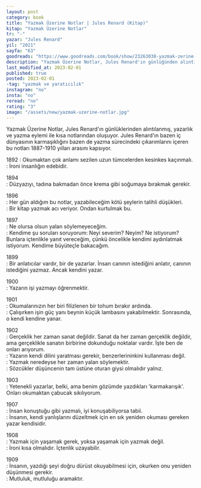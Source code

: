 ```yaml
---
layout: post
category: book
title: "Yazmak Üzerine Notlar | Jules Renard (Kitap)"
kitap: "Yazmak Üzerine Notlar"
tr: "-"
yazar: "Jules Renard"
yil: "2021"
sayfa: "63"
goodreads: "https://www.goodreads.com/book/show/23263038-yazmak-zerine-notlar"
description: "Yazmak Üzerine Notlar, Jules Renard'ın günlüğünden alıntılanmış, yazarlık ve yazma eylemi ile kısa notlarından oluşuyor."
last_modified_at: 2023-02-01
published: true
posted: 2023-02-01
-tag: "yazmak ve yaratıcılık"
instagram: "no"
insta: "no"
reread: "no"
rating: "3"
image: "/assets/new/yazmak-uzerine-notlar.jpg"
---
```


Yazmak Üzerine Notlar, Jules Renard'ın günlüklerinden alıntılanmış, yazarlık ve yazma eylemi ile kısa notlarından oluşuyor. Jules Renard'ın bazen iç dünyasının karmaşıklığını bazen de yazma sürecindeki çıkarımlarını içeren bu notları 1887-1910 yılları arasını kapsıyor.

1892
: Okumaktan çok anlamı sezilen uzun tümcelerden kesinkes kaçınmalı.  
: İroni insanlığın edebidir.

1894  
: Düzyazıyı, tadına bakmadan önce krema gibi soğumaya bırakmak gerekir.

1896  
: Her gün aldığım bu notlar, yazabileceğim kötü şeylerin talihli düşükleri.  
: Bir kitap yazmak acı veriyor. Ondan kurtulmak bu.

1897  
: Ne olursa olsun yalan söylemeyeceğim.  
: Kendime şu soruları soruyorum: Neyi severim? Neyim? Ne istiyorum? Bunlara içtenlikle yanıt vereceğim, çünkü öncelikle kendimi aydınlatmak istiyorum. Kendime büyüteçle bakacağım.

1899  
: Bir anlatıcılar vardır, bir de yazarlar. İnsan canının istediğini anlatır, canının istediğini yazmaz. Ancak kendini yazar.

1900  
: Yazarın işi yazmayı öğrenmektir.

1901  
: Okumalarınızın her biri filizlenen bir tohum bırakır ardında.  
: Çalışırken işin güç yanı beynin küçük lambasını yakabilmektir. Sonrasında, o kendi kendine yanar.  

1902  
: Gerçeklik her zaman sanat değildir. Sanat da her zaman gerçeklik değildir, ama gerçeklikle sanatın birbirine dokunduğu noktalar vardır. İşte ben de onları arıyorum.  
: Yazarın kendi dilini yaratması gerekir, benzerlerininkini kullanması değil.  
: Yazmak neredeyse her zaman yalan söylemektir.  
: Sözcükler düşüncenin tam üstüne oturan giysi olmalıdır yalnız.  

1903  
: Yetenekli yazarlar, belki, ama benim gözümde yazdıkları 'karmakarışık'. Onları okumaktan çabucak sıkılıyorum.

1907  
: İnsan konuştuğu gibi yazmalı, iyi konuşabiliyorsa tabii.  
: İnsanın, kendi yanlışlarını düzeltmek için en sık yeniden okuması gereken yazar kendisidir. 

1908  
: Yazmak için yaşamak gerek, yoksa yaşamak için yazmak değil.  
: İroni kısa olmalıdır. İçtenlik uzayabilir.

1909  
: İnsanın, yazdığı şeyi doğru dürüst okuyabilmesi için, okurken onu yeniden düşünmesi gerekir.  
: Mutluluk, mutluluğu aramaktır.

